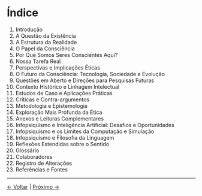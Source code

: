 # Índice

1. Introdução
2. A Questão da Existência
3. A Estrutura da Realidade
4. O Papel da Consciência
5. Por Que Somos Seres Conscientes Aqui?
6. Nossa Tarefa Real
7. Perspectivas e Implicações Éticas
8. O Futuro da Consciência: Tecnologia, Sociedade e Evolução
9. Questões em Aberto e Direções para Pesquisas Futuras
10. Contexto Histórico e Linhagem Intelectual
11. Estudos de Caso e Aplicações Práticas
12. Críticas e Contra-argumentos
13. Metodologia e Epistemologia
14. Exploração Mais Profunda da Ética
15. Anexos e Leituras Complementares
16. Infopsiquismo e Inteligência Artificial: Desafios e Oportunidades
17. Infopsiquismo e os Limites da Computação e Simulação
18. Infopsiquismo e Filosofia da Linguagem
19. Reflexões Estendidas sobre o Sentido
20. Glossário
21. Colaboradores
22. Registro de Alterações
23. Referências e Fontes

---
<div class="navigation-links">
<a href="../00_Indice/" class="nav-link prev-link">← Voltar</a> | <a href="../01_Introdução/" class="nav-link next-link">Próximo →</a>
</div>
